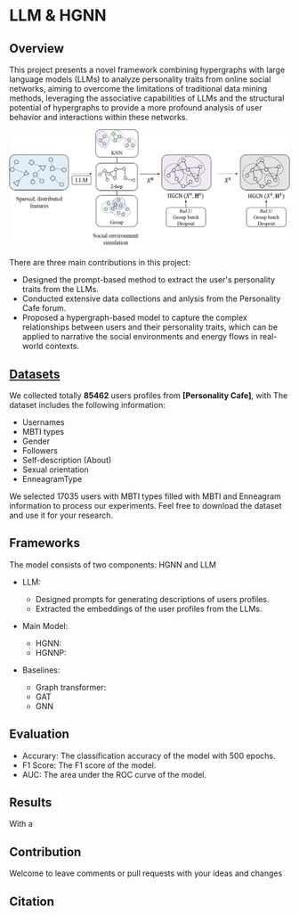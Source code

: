 # LLM & HGNN

## Overview

This project presents a novel framework combining hypergraphs with large language models (LLMs) to analyze personality traits from online social networks, aiming to overcome the limitations of traditional data mining methods, leveraging the associative capabilities of LLMs and the structural potential of hypergraphs to provide a more profound analysis of user behavior and interactions within these networks.

![Image](assets/main_model.png)

There are three main contributions in this project:

* Designed the prompt-based method to extract the user's personality traits from the LLMs.
* Conducted extensive data collections and anlysis from the Personality Cafe forum.
* Proposed a hypergraph-based model to capture the complex relationships between users and their personality traits, which can be applied to narrative the social environments and energy flows in real-world contexts.

## [Datasets](data/users_data_all.json)

We collected totally **85462** users profiles from **[Personality Cafe]**, with The dataset includes the following information:

* Usernames
* MBTI types
* Gender
* Followers
* Self-description (About)
* Sexual orientation
* EnneagramType

We selected 17035 users with MBTI types filled with MBTI and Enneagram information to process our experiments. Feel free to download the dataset and use it for your research.

## Frameworks

The model consists of two components: HGNN and LLM

* LLM:

    * Designed prompts for generating descriptions of users profiles.
    * Extracted the embeddings of the user profiles from the LLMs.

* Main Model:
    * HGNN: 
    * HGNNP:

* Baselines:
    * Graph transformer:
    * GAT
    * GNN

## Evaluation

* Accurary: The classification accuracy of the model with 500 epochs.
* F1 Score: The F1 score of the model.
* AUC: The area under the ROC curve of the model.


## Results

With a 

## Contribution

Welcome to leave comments or pull requests with your ideas and changes

## Citation
